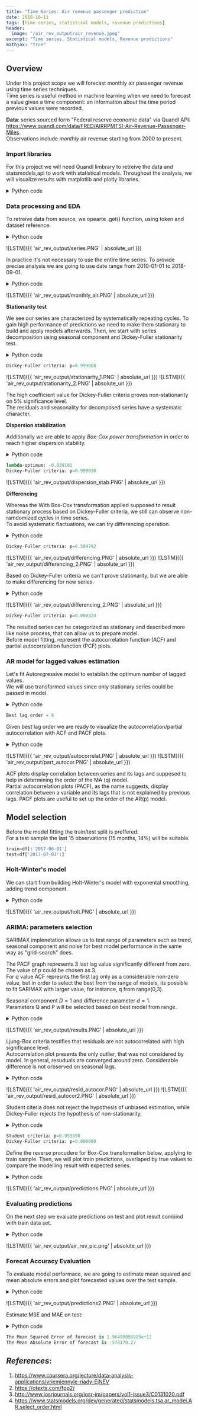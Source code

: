 ```yaml
---
title: "Time Series: Air revenue passenger prediction"
date: 2018-10-11
tags: [time series, statistical models, revenue predictions]
header:
  image: "/air_rev_output/air_revenue.jpeg"
excerpt: "Time series, Statistical models, Revenue predictions"
mathjax: "true"
---
```


## Overview

Under this project scope we will forecast monthly air passenger revenue using time series techniques. <br>
Time series is useful method in machine learning when we need to forecast a value given a time component: an information about the time period previous values were recorded. 

**Data**: series sourced form "Federal reserve economic data" via Quandl API:<br>
https://www.quandl.com/data/FRED/AIRRPMTSI-Air-Revenue-Passenger-Miles. <br>
Observations include *monthly* air revenue starting from 2000 to present. 

### Import libraries

For this project we will need Quandl limbrary to retreive the data and statsmodels,api to work with statistical models.
Throughout the analysis, we will visualize results with matplotlib and plotly libraries.

<details><summary>Python code</summary> 
  
<p>
  
 ```python
import quandl # use quandl linbrary to retreive the data 

"""
- will use pandas and numpy for data manipulation and calculus
- import datetime to work with datetime type
- use Series library to work with time series 

"""
import pandas as pd          
import numpy as np           
from datetime import datetime    
from pandas import Series  

import matplotlib.pyplot as plt 
%pylab inline
plt.style.use('seaborn-whitegrid')

# will ignore the warnings
import warnings                 
warnings.filterwarnings("ignore")

"""
- to work with statistical models we statsmodels.api and stats module from scipy
- use itertools and seasonal_decompose for data preparation and model building
- to plot PACF/ACF chart use tsaplots graphic module

"""
from scipy import stats
import statsmodels.api as sm
import statsmodels.tsa.api as smt
from statsmodels.tsa.api import Holt

import itertools
from itertools import product
from statsmodels.tsa.seasonal import seasonal_decompose # perform seasonal decomposition

from statsmodels.graphics.tsaplots import plot_acf
from statsmodels.graphics.tsaplots import plot_pacf

"""
- visualize results using plotly library, connected to current notebook

"""
from plotly.offline import download_plotlyjs, init_notebook_mode, plot, iplot
import plotly
import plotly.graph_objs as go

init_notebook_mode(connected=True)
 ```
 
 </p>
</details>


### Data processing and EDA

To retreive data from source, we opearte .get() function, using token and dataset reference.

<details><summary>Python code</summary> 
  
<p>
  
 ```python
authtoken = "XXXXXX"
df = quandl.get("FRED/AIRRPMTSI", authtoken=authtoken)
df.head() # show how the data looks like 

 ```
 
 </p>
</details>

![LSTM]({{ 'air_rev_output/series.PNG' | absolute_url }})

In practice it's not necessary to use the entire time series. To provide precise analysis we are going to use date range from 2010-01-01 to 2018-09-01.

<details><summary>Python code</summary> 
  
<p>
  
 ```python
df=df['2010-01-01':'2018-09-01']

# plot values from range
fig, ax = plt.subplots(figsize=(15,7)) # setting up size
df.Value.plot() # graph plot
plt.ylabel('Value')
plt.title('Monthly air revenue')
plt.show()

 ```
 
 </p>
</details>

![LSTM]({{ 'air_rev_output/monthly_air.PNG' | absolute_url }})

**Stationarity test**

We see our series are characterized by systematically repeating cycles. To gain high performance of predictions we need to make them stationary to build and apply models afterwards. 
Then, we start with series decomposition using seasonal component and Dickey-Fuller stationarity test.

<details><summary>Python code</summary> 
  
<p>
  
 ```python
"""
- plot decomposed series, display Dickey-Fuller criteria applying  .adfuller() function 

"""

plt.figure(figsize(15,10))
sm.tsa.seasonal_decompose(df.Value).plot()
print "Dickey-Fuller criteria: p=%f" % sm.tsa.stattools.adfuller(df.Value)[1]
 ```
 
 </p>
</details>

 ```python
Dickey-Fuller criteria: p=0.999088
 ```
![LSTM]({{ 'air_rev_output/stationarity_1.PNG' | absolute_url }})
![LSTM]({{ 'air_rev_output/stationarity_2.PNG' | absolute_url }})

The high coefficient value for Dickey-Fuller criteria proves non-stationarity on 5% significance level.<br>
The residuals and seasonality for decomposed series have a systematic character.

**Dispersion stabilization**

Additionally we are able to apply *Box-Cox power transformation* in order to reach higher dispersion stability. 

<details><summary>Python code</summary> 
  
<p>
  
 ```python
"""
- create additional column of tranformed values using Box-Cox method
- apply Dickey-Fuller test for transformed values 

"""
df['Value_t'], lam=stats.boxcox(df['Value'])
plt.figure(figsize(13,5))
df['Value_t'].plot()
plt.ylabel(u'FFE_amount-transformed')
print "lambda-optimum: %f" % lam
print "Dickey-Fuller criteria: p=%f" % sm.tsa.stattools.adfuller(df['Value_t'])[1]
 ```
 
 </p>
</details>

 ```python
lambda-optimum: -0.039101
Dickey-Fuller criteria: p=0.999030
  ```
    
![LSTM]({{ 'air_rev_output/dispersion_stab.PNG' | absolute_url }})


**Differencing**

Whereas the With Box-Cox transformation applied supposed to result stationary process based on Dickey-Fuller criteria, we still can observe non-ramdomized cycles in time series.<br>
To avoid systematic flactuations, we can try differencing operation.

<details><summary>Python code</summary> 
  
<p>
  
 ```python
"""
- applying 12 order differencing, we reduce data 
- however, this operation will improve the stationarity ratio 

"""

df['diff'] = df.Value_t.diff(12)
plt.figure(figsize(15,10))
sm.tsa.seasonal_decompose(df['diff'][12:]).plot()
print "Dickey-Fuller criteria: p=%f" % sm.tsa.stattools.adfuller(df['diff'][12:])[1]
 ```
 
 </p>
</details>

 ```python
 Dickey-Fuller criteria: p=0.599792
  ```
![LSTM]({{ 'air_rev_output/differencing.PNG' | absolute_url }})
![LSTM]({{ 'air_rev_output/differencing_2.PNG' | absolute_url }})

Based on Dickey-Fuller criteria we can't prove stationarity, but we are able to make differencing for new series.

<details><summary>Python code</summary> 
  
<p>
  
 ```python
df['diff2'] = df['diff'].diff(1)
pyplot.plot(df['diff2'])
pyplot.show()
print("Dickey-Fuller criteria: p=%f" % sm.tsa.stattools.adfuller(df['diff2'][13:])[1])
 ```
 
 </p>
</details>

![LSTM]({{ 'air_rev_output/differencing_2.PNG' | absolute_url }})

 ```python
Dickey-Fuller criteria: p=0.000324
 ```
The resulted series can be categorized as stationary and described more like noise process, that can allow us to prepare model.<br>
Before model fitting, represent the autocorrelation function (ACF) and partial autocorrelation function (PCF) plots. 

### AR model for lagged values estimation

Let's fit Autoregressive model to establish the optimum number of lagged values.<br>
We will use transformed values since only stationary series could be passed in model.

<details><summary>Python code</summary> 
  
<p>
  
 ```python
"""
- shift 13 orders, since differencing was applied 
- autoregression package is already implemented in statmodels as AR()
- order selection wil be based on AIC (Akaike criterion)

"""
data=df['diff2'][13:]
model=smt.AR(data)
order=smt.AR(data).select_order(ic='aic', maxlag=25)

print 'Best lag order = {}'.format(order)
 ```
 
 </p>
</details>

 ```python
Best lag order = 8
 ```
Given best lag order we are ready to visualize the autocorrelation/partial autocorrelation with ACF and PACF plots.

<details><summary>Python code</summary> 
  
<p>
  
 ```python
plt.figure()
plt.subplot(211)

plot_acf(df['diff2'][13:], ax=plt.gca(), lags=8)
pyplot.subplot(212)
plot_pacf(df['diff2'][13:], ax=plt.gca(), lags=8)
pyplot.show()
 ```
 
 </p>
</details>

![LSTM]({{ 'air_rev_output/autocorrelat.PNG' | absolute_url }})
![LSTM]({{ 'air_rev_output/part_autocor.PNG' | absolute_url }})

ACF plots display correlation between series and its lags and supposed to help in determining the order of the MA (q) model.<br>
Partial autocorrelation plots (PACF), as the name suggests, display correlation between a variable and its lags that is not explained by previous lags. PACF plots are useful to set up the order of the AR(p) model.

## Model selection

Before the model fitting the train/test split is preffered. <br>
For a test sample the last 15 observations (15 months, 14%) will be suitable.  

 ```python
train=df[:'2017-06-01']
test=df['2017-07-01':]
  ```
  
### Holt-Winter's model 

We can start from building Holt-Winter's model with exponental smoothing, adding trend component. 

<details><summary>Python code</summary> 
  
<p>
  
 ```python
holt = Holt(np.asarray(train['Value'])).fit(smoothing_level = 0.3,smoothing_slope = 0.1)
test['Holt_linear'] = holt.forecast(len(test))

plt.figure(figsize=(14,6))
plt.plot(train['Value'], label='Train')
plt.plot(test['Value'], label='Test')
plt.plot(test['Holt_linear'], label='Holt_linear')
plt.title('Holt linear trend')
plt.legend(loc='best')
plt.show()
 ```
 
 </p>
</details>

![LSTM]({{ 'air_rev_output/holt.PNG' | absolute_url }})

### ARIMA: parameters selection 

SARIMAX implenetation allows us to test range of parameters such as trend, seasonal component and noise for best model performance in the same way as "grid-search" does.

The PACF graph represents 3 last lag value significantly different from zero. The value of $p$ could be chosen as $3$.<br>
For $q$ value ACF represnts the first lag only as a considerable non-zero value, but in order to select the best from the range of models, its possible to fit SARIMAX with larger value, for instance, q from range(0,3). 

Seasonal component $D=1$ and difference parameter $d=1$. <br>
Parameters Q and P will be selected based on best model from range.


<details><summary>Python code</summary> 
  
<p>
  
 ```python
"""
- since we need to fit model with all possible combinations
we use product of parameters lists 

"""

P = range(0, 2)
Q = range(0, 2)
p = range(0, 3)
q = range(0, 3)

a = list(itertools.product(p, Q, p, q))

"""
- will add results of modeling to list based on AIC criterion 

"""
best_aic = float("inf")
warnings.filterwarnings('ignore')

for param in a:
    try:
        model=sm.tsa.statespace.SARIMAX(train.Value_t, order=(param[2], 1, param[3]), 
                                        seasonal_order=(param[0], 1, param[1], 12)).fit(disp=-1)
    except ValueError:
        print('wrong parameters:', param)
        continue
    aic = model.aic
    if aic < best_aic:
        best_model = model
        best_aic = aic
        best_param = param
    
warnings.filterwarnings('default')

best_model.summary() 
 ```
 
 </p>
</details>

![LSTM]({{ 'air_rev_output/results.PNG' | absolute_url }})

Ljung-Box criteria testifies that residuals are not autocorrelated with high significance level.<br> 
Autocorrelation plot presents the only outlier, that was not considered by model. In general, resuduals are converged around zero. Considerable difference is not orbserved on seasonal lags.

<details><summary>Python code</summary> 
  
<p>
  
 ```python
"""
- .plot_acf() to visualize the residuals partial autocorrelation for best model 

"""

plt.figure(figsize(13,6))
plt.subplot(211)
best_model.resid[1:].plot()
plt.ylabel(u'Residuals')

ax = plt.subplot(212)
sm.graphics.tsa.plot_acf(best_model.resid[13:].values.squeeze(), lags=8, ax=ax)
 ```
 
 </p>
</details>

![LSTM]({{ 'air_rev_output/resid_autocor.PNG' | absolute_url }})
![LSTM]({{ 'air_rev_output/resid_autocor2.PNG' | absolute_url }})

Student citeria does not reject the hypothesis of unbiased estimation, while Dickey-Fuller rejects the hypothesis of non-stationarity.

<details><summary>Python code</summary> 
  
<p>
  
 ```python
# use ttest_1samp for student criterion 
print "Student criteria: p=%f" % stats.ttest_1samp(best_model.resid[13:], 0)[1]
print "Dickey-Fuller criteria: p=%f" % sm.tsa.stattools.adfuller(best_model.resid[13:])[1]
 ```
 
 </p>
</details>


 ```python
Student criteria: p=0.953890
Dickey-Fuller criteria: p=0.000000
 ```

Define the reverse procudere for Box-Cox transformation below, applying to train sample.
Then, we will plot train predictions, overlaped by true values to compare the modelling result with expected series.

<details><summary>Python code</summary> 
  
<p>
  
 ```python
"""
- function will return transformation based on given lambda:
- exp transformation for lambda=0;
- inverse log transformation if lambda<>0 

"""
def invboxcox(y,lam):
    if lam == 0:
        return(np.exp(y))
    else:
        return(np.exp(np.log(lam*y+1)/lam))

train['Value_new'] = invboxcox(best_model.fittedvalues, lam)
plt.figure(figsize(15,7))
train.Value.plot()
train.Value_new[13:].plot(color='r')
plt.ylabel('Value')
pylab.show()
 ```
 
 </p>
</details>

![LSTM]({{ 'air_rev_output/predictions.PNG' | absolute_url }})
 
### Evaluating predictions

On the next step we evaluate predictions on test and plot result combind with train data set. 

<details><summary>Python code</summary> 
  
<p>
  
 ```python
"""
- make predictions, inversely transform and add to data frame
- combine historical values with forecasted to display on graph 

"""

l=invboxcox(best_model.predict(start=89, end=120), lam)
l=l.to_frame()
l=l.rename(columns={0: 'Forecast'})
test=test.rename(columns={"Value": 'Test_value'})

df2=train[['Value']]
# concat train and forecast frames for plotting
df2 = pd.concat([df2, l])

"""
- combine true  data and forcasted values in one figure 
- plot figure inside notebook with connection mode on 

"""

data1 = go.Scatter(
          x=df.index,
          y=df2['Value'],
    name='True Value')

data2 = go.Scatter(
          x=l.index,
          y=l['Forecast'],
name='Forecast Value')

data= [data1, data2]
layout = {'title': 'Air Revenue (train) with Forecasted'}
fig=go.Figure(data=data, layout=layout)

iplot(fig, show_link=False)
 ```
 
 </p>
</details>

![LSTM]({{ 'air_rev_output/air_rev_pic.png' | absolute_url }})


### Forecat Accuracy Evaluation

To evaluate model performace, we are going to estimate mean squared and mean absolute errors and plot forecasted values over the test sample.

<details><summary>Python code</summary> 
  
<p>
  
 ```python
"""
- display forecatsted and test values by red and green respectively 

"""

plt.figure(figsize=(10, 7))
plt.plot(df2['Value'], 'b-')
plt.plot(l['Forecast'][:'2018-11-05'], 'r-')
plt.plot(test['Test_value'], 'g-')
plt.legend(); plt.xlabel('Date'); plt.ylabel('Air Revenue')
plt.title('Air Revenue: entire samle with Forecasted')
 ```
 
 </p>
</details>

![LSTM]({{ 'air_rev_output/predictions2.PNG' | absolute_url }})

Estimate MSE and MAE on test:

<details><summary>Python code</summary> 
  
<p>
  
```python
# mean squared value on test 
mse = ((l['2017-07-01':'2018-09-01']['Forecast'] - test['2017-07-01':'2018-09-01']['Test_value']) ** 2).mean()
print('The Mean Squared Error of forecasts is {}'.format(round(mse, 2)))

# mean absolute value on test 
mae = (l['2017-07-01':'2018-09-01']['Forecast'] - test['2017-07-01':'2018-09-01']['Test_value']).mean()
print('The Mean Absolute Error of forecasts is {}'.format(round(mae, 2)))
 ```
  
 </p>
</details>

```python
The Mean Squared Error of forecast is 1.96499098925e+12
The Mean Absolute Error of forecast is -578170.27
```

## *References*:

1. https://www.coursera.org/lecture/data-analysis-applications/vriemiennyie-riady-EjNEV <br>
2. https://otexts.com/fpp2/<br>
3. http://www.iosrjournals.org/iosr-jm/papers/vol1-issue3/C0131020.pdf<br>
4. https://www.statsmodels.org/dev/generated/statsmodels.tsa.ar_model.AR.select_order.html

